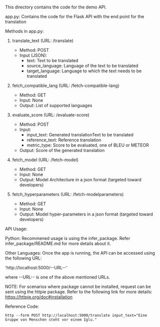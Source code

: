 This directory contains the code for the demo API.

app.py: Contains the code for the Flask API with the end point for the translation

Methods in app.py:
1. translate_text (URL: /translate)
    - Method: POST
    - Input (JSON): 
        - text: Text to be translated
        - source_language: Language of the text to be translated
        - target_language: Language to which the text needs to be translated

2. fetch_compatible_lang (URL: /fetch-compatible-lang)
    - Method: GET
    - Input: None
    - Output: List of supported languages

3. evaluate_score (URL: /evaluate-score)
    - Method: POST
    - Input: 
        - input_text: Generated translationText to be translated
        - reference_text: Reference translation
        - metric_type: Score to be evaluated, one of BLEU or METEOR
    - Output: Score of the generated translation

4. fetch_model (URL: /fetch-model)
    - Method: GET
    - Input: None
    - Output: Model Architecture in a json format (targeted toward developers)

5. fetch_hyperparameters (URL: /fetch-modelparameters)
    - Method: GET
    - Input: None
    - Output: Model hyper-parameters in a json format (targeted toward developers)


 API Usage:

Python: Recommened usage is using the infer_package. Refer infer_package/README.md for more details about it.

Other Languages: Once the app is running, the API can be accessed using the following URL:

'http://localhost:5000/--URL--'

where --URL-- is one of the above mentioned URLs.

NOTE: For scenarios where package cannot be installed, request can be sent using the httpie package. Refer to the following link for more details: https://httpie.org/doc#installation

Reference Code:
```
http --form POST http://localhost:5000/translate input_text="Eine Gruppe von Menschen steht vor einem Iglu." 
```